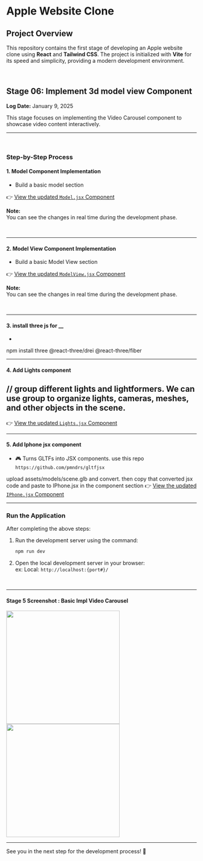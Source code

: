 # Apple Website Clone

## Project Overview

This repository contains the first stage of developing an Apple website clone using **React** and **Tailwind CSS**. The project is initialized with **Vite** for its speed and simplicity, providing a modern development environment.


<br>

## Stage 06: Implement 3d model view Component  
**Log Date:** January 9, 2025  

This stage focuses on implementing the Video Carousel component to showcase video content interactively.


<hr>
<br>

### Step-by-Step Process


#### 1. Model Component Implementation  

- Build a basic model section 

👉 [View the updated `Model.jsx` Component](./src/components/model3d/Model.jsx)

**Note:**  
You can see the changes in real time during the development phase.

<br>

<hr>

#### 2. Model View Component Implementation  

- Build a basic Model View section 

👉 [View the updated `ModelView.jsx` Component](./src/components/model3d/ModelView.jsx)

**Note:**  
You can see the changes in real time during the development phase.

<br>

<hr>


#### 3. install three js for __

- 

npm install three @react-three/drei @react-three/fiber
<br>

<hr>

#### 4. Add Lights component
 // group different lights and lightformers. We can use group to organize lights, cameras, meshes, and other objects in the scene.
- 
👉 [View the updated `Lights.jsx` Component](./src/components/model3d/Lights.jsx)
<br>

<hr>

#### 5. Add Iphone jsx component

- 🎮 Turns GLTFs into JSX components. use this repo
  ```https://github.com/pmndrs/gltfjsx```

upload assets/models/scene.glb and convert. then
  copy that converted jsx code and paste to IPhone.jsx in the component section
👉 [View the updated `IPhone.jsx` Component](./src/components/model3d/IPhone.jsx)
<br>

<hr>




### Run the Application  
After completing the above steps:  
1. Run the development server using the command:  
   ```bash
   npm run dev
    ```
2. Open the local development server in your browser:<br>
    ex: Local: ```http://localhost:{port#}/```

<br>
<hr>

#### Stage 5 Screenshot : Basic Impl Video Carousel
<img src="./_archive/screenshots/screenshot-2.png" height=300 > <img src="./_archive/screenshots/screenshot-3.png" height=300>

<hr>
See you in the next step for the development process! 🚀




